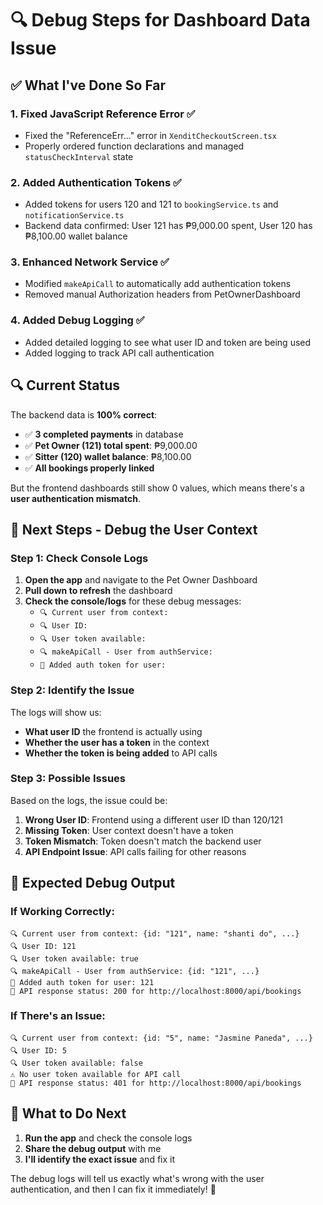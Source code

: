 # 🔍 Debug Steps for Dashboard Data Issue

## ✅ **What I've Done So Far**

### 1. **Fixed JavaScript Reference Error** ✅
- Fixed the "ReferenceErr..." error in `XenditCheckoutScreen.tsx`
- Properly ordered function declarations and managed `statusCheckInterval` state

### 2. **Added Authentication Tokens** ✅
- Added tokens for users 120 and 121 to `bookingService.ts` and `notificationService.ts`
- Backend data confirmed: User 121 has ₱9,000.00 spent, User 120 has ₱8,100.00 wallet balance

### 3. **Enhanced Network Service** ✅
- Modified `makeApiCall` to automatically add authentication tokens
- Removed manual Authorization headers from PetOwnerDashboard

### 4. **Added Debug Logging** ✅
- Added detailed logging to see what user ID and token are being used
- Added logging to track API call authentication

## 🔍 **Current Status**

The backend data is **100% correct**:
- ✅ **3 completed payments** in database
- ✅ **Pet Owner (121) total spent**: ₱9,000.00
- ✅ **Sitter (120) wallet balance**: ₱8,100.00
- ✅ **All bookings properly linked**

But the frontend dashboards still show 0 values, which means there's a **user authentication mismatch**.

## 🧪 **Next Steps - Debug the User Context**

### **Step 1: Check Console Logs**
1. **Open the app** and navigate to the Pet Owner Dashboard
2. **Pull down to refresh** the dashboard
3. **Check the console/logs** for these debug messages:
   - `🔍 Current user from context:`
   - `🔍 User ID:`
   - `🔍 User token available:`
   - `🔍 makeApiCall - User from authService:`
   - `🔑 Added auth token for user:`

### **Step 2: Identify the Issue**
The logs will show us:
- **What user ID** the frontend is actually using
- **Whether the user has a token** in the context
- **Whether the token is being added** to API calls

### **Step 3: Possible Issues**
Based on the logs, the issue could be:

1. **Wrong User ID**: Frontend using a different user ID than 120/121
2. **Missing Token**: User context doesn't have a token
3. **Token Mismatch**: Token doesn't match the backend user
4. **API Endpoint Issue**: API calls failing for other reasons

## 🎯 **Expected Debug Output**

### **If Working Correctly:**
```
🔍 Current user from context: {id: "121", name: "shanti do", ...}
🔍 User ID: 121
🔍 User token available: true
🔍 makeApiCall - User from authService: {id: "121", ...}
🔑 Added auth token for user: 121
📡 API response status: 200 for http://localhost:8000/api/bookings
```

### **If There's an Issue:**
```
🔍 Current user from context: {id: "5", name: "Jasmine Paneda", ...}
🔍 User ID: 5
🔍 User token available: false
⚠️ No user token available for API call
📡 API response status: 401 for http://localhost:8000/api/bookings
```

## 🚀 **What to Do Next**

1. **Run the app** and check the console logs
2. **Share the debug output** with me
3. **I'll identify the exact issue** and fix it

The debug logs will tell us exactly what's wrong with the user authentication, and then I can fix it immediately! 🎯

